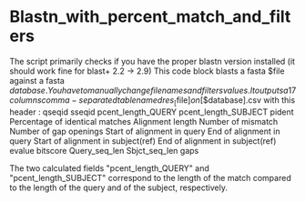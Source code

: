 # Blastn_with_percent_match_and_filters

The script primarily checks if you have the proper blastn version installed (it should work fine for blast+ 2.2 -> 2.9)
This code block blasts a fasta $file against a fasta $database. You have to manually change file names and filters values.
It outputs a 17 columns comma-separated table named res_[$file]_on_[$database].csv with this header :
qseqid	sseqid	pcent_length_QUERY	pcent_length_SUBJECT	pident Percentage of identical matches	Alignment length	Number of mismatch	Number of gap openings	Start of alignment in query	End of alignment in query	Start of alignment in subject(ref)	End of alignment in subject(ref)	evalue	bitscore	Query_seq_len	Sbjct_seq_len	 gaps

The two calculated fields "pcent_length_QUERY" and "pcent_length_SUBJECT" correspond to the length of the match compared to the length of the query and of the subject, respectively.



